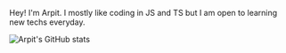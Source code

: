Hey! I'm Arpit. I mostly like coding in JS and TS but I am open to learning new techs everyday. 

![Arpit's GitHub stats](https://github-readme-stats.vercel.app/api?username=arpitsatyal&count_private=true)
